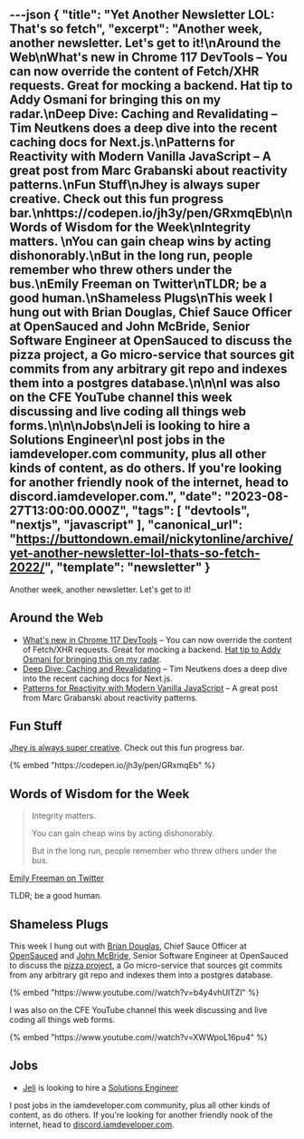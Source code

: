 ---json
{
  "title": "Yet Another Newsletter LOL: That's so fetch",
  "excerpt": "Another week, another newsletter. Let's get to it!\nAround the Web\nWhat's new in Chrome 117 DevTools – You can now override the content of Fetch/XHR requests. Great for mocking a backend. Hat tip to Addy Osmani for bringing this on my radar.\nDeep Dive: Caching and Revalidating – Tim Neutkens does a deep dive into the recent caching docs for Next.js.\nPatterns for Reactivity with Modern Vanilla JavaScript – A great post from Marc Grabanski about reactivity patterns.\nFun Stuff\nJhey is always super creative. Check out this fun progress bar.\nhttps://codepen.io/jh3y/pen/GRxmqEb\n\nWords of Wisdom for the Week\nIntegrity matters. \nYou can gain cheap wins by acting dishonorably.\nBut in the long run, people remember who threw others under the bus.\nEmily Freeman on Twitter\nTLDR; be a good human.\nShameless Plugs\nThis week I hung out with Brian Douglas, Chief Sauce Officer at OpenSauced and John McBride, Senior Software Engineer at OpenSauced to discuss the pizza project, a Go micro-service that sources git commits from any arbitrary git repo and indexes them into a postgres database.\n\n\nI was also on the CFE YouTube channel this week discussing and live coding all things web forms.\n\n\nJobs\nJeli is looking to hire a Solutions Engineer\nI post jobs in the iamdeveloper.com community, plus all other kinds of content, as do others. If you're looking for another friendly nook of the internet, head to discord.iamdeveloper.com.",
  "date": "2023-08-27T13:00:00.000Z",
  "tags": [
    "devtools", "nextjs", "javascript"
  ],
  "canonical_url": "https://buttondown.email/nickytonline/archive/yet-another-newsletter-lol-thats-so-fetch-2022/",
  "template": "newsletter"
}
---

<p>Another week, another newsletter. Let's get to it!</p>
<h2>Around the Web</h2>
<ul>
<li><a href="https://developer.chrome.com/blog/new-in-devtools-117/?utm_source=nickytonline&amp;utm_medium=email&amp;utm_campaign=yet-another-newsletter-lol-thats-so-fetch-2022" target="_blank">What's new in Chrome 117 DevTools</a> – You can now override the content of Fetch/XHR requests. Great for mocking a backend. <a href="https://twitter.com/addyosmani/status/1691833832817967315?utm_source=nickytonline&amp;utm_medium=email&amp;utm_campaign=yet-another-newsletter-lol-thats-so-fetch-2022" target="_blank">Hat tip to Addy Osmani for bringing this on my radar</a>.</li>
<li><a href="https://github.com/vercel/next.js/discussions/54075?utm_source=nickytonline&amp;utm_medium=email&amp;utm_campaign=yet-another-newsletter-lol-thats-so-fetch-2022" target="_blank">Deep Dive: Caching and Revalidating</a> – Tim Neutkens does a deep dive into the recent caching docs for Next.js.</li>
<li><a href="https://frontendmasters.com/blog/vanilla-javascript-reactivity/?utm_source=nickytonline&amp;utm_medium=email&amp;utm_campaign=yet-another-newsletter-lol-thats-so-fetch-2022" target="_blank">Patterns for Reactivity with Modern Vanilla JavaScript</a> – A great post from Marc Grabanski about reactivity patterns.</li>
</ul>
<h2>Fun Stuff</h2>
<p><a href="https://twitter.com/jh3yy/status/1693766005225324964?utm_source=nickytonline&amp;utm_medium=email&amp;utm_campaign=yet-another-newsletter-lol-thats-so-fetch-2022" target="_blank">Jhey is always super creative</a>. Check out this fun progress bar.</p>
{% embed "https://codepen.io/jh3y/pen/GRxmqEb" %}
<h2>Words of Wisdom for the Week</h2>
<blockquote>
<p>Integrity matters. </p>
<p>You can gain cheap wins by acting dishonorably.</p>
<p>But in the long run, people remember who threw others under the bus.</p>
</blockquote>
<p><a href="https://twitter.com/editingemily/status/1694370075019555057?utm_source=nickytonline&amp;utm_medium=email&amp;utm_campaign=yet-another-newsletter-lol-thats-so-fetch-2022" target="_blank">Emily Freeman on Twitter</a></p>
<p>TLDR; be a good human.</p>
<h2>Shameless Plugs</h2>
<p>This week I hung out with <a href="https://linkedin.com/in/brianldouglas?utm_source=nickytonline&amp;utm_medium=email&amp;utm_campaign=yet-another-newsletter-lol-thats-so-fetch-2022" target="_blank">Brian Douglas</a>, Chief Sauce Officer at <a href="https://opensauced.pizza/?utm_source=nickytonline&amp;utm_medium=email&amp;utm_campaign=yet-another-newsletter-lol-thats-so-fetch-2022" target="_blank">OpenSauced</a> and <a href="https://linkedin.com/in/jpmcb?utm_source=nickytonline&amp;utm_medium=email&amp;utm_campaign=yet-another-newsletter-lol-thats-so-fetch-2022" target="_blank">John McBride</a>, Senior Software Engineer at OpenSauced to discuss the <a href="https://github.com/open-sauced/pizza?utm_source=nickytonline&amp;utm_medium=email&amp;utm_campaign=yet-another-newsletter-lol-thats-so-fetch-2022" target="_blank">pizza project</a>, a Go micro-service that sources git commits from any arbitrary git repo and indexes them into a postgres database.</p>
{% embed "https://www.youtube.com//watch?v=b4y4vhUlTZI" %}
<p>I was also on the CFE YouTube channel this week discussing and live coding all things web forms.</p>
{% embed "https://www.youtube.com//watch?v=XWWpoL16pu4" %}
<h2>Jobs</h2>
<ul>
<li><a href="https://www.jeli.io/?utm_source=nickytonline&amp;utm_medium=email&amp;utm_campaign=yet-another-newsletter-lol-thats-so-fetch-2022" target="_blank">Jeli</a> is looking to hire a <a href="https://boards.greenhouse.io/jeli/jobs/4305870005?gh_src=3769f6395us&amp;utm_source=nickytonline&amp;utm_medium=email&amp;utm_campaign=yet-another-newsletter-lol-thats-so-fetch-2022" target="_blank">Solutions Engineer</a></li>
</ul>
<p>I post jobs in the iamdeveloper.com community, plus all other kinds of content, as do others. If you're looking for another friendly nook of the internet, head to <a href="https://discord.iamdeveloper.com?utm_source=nickytonline&amp;utm_medium=email&amp;utm_campaign=yet-another-newsletter-lol-thats-so-fetch-2022" target="_blank">discord.iamdeveloper.com</a>.</p>
<!-- tags: devtools, nextjs, javascript-->
